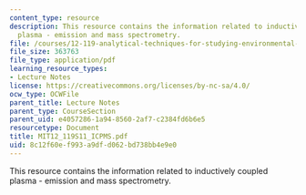 ```yaml
---
content_type: resource
description: This resource contains the information related to inductively coupled
  plasma - emission and mass spectrometry.
file: /courses/12-119-analytical-techniques-for-studying-environmental-and-geologic-samples-spring-2011/8c12f60ef993a9dfd062bd738bb4e9e0_MIT12_119S11_ICPMS.pdf
file_size: 363763
file_type: application/pdf
learning_resource_types:
- Lecture Notes
license: https://creativecommons.org/licenses/by-nc-sa/4.0/
ocw_type: OCWFile
parent_title: Lecture Notes
parent_type: CourseSection
parent_uid: e4057286-1a94-8560-2af7-c2384fd6b6e5
resourcetype: Document
title: MIT12_119S11_ICPMS.pdf
uid: 8c12f60e-f993-a9df-d062-bd738bb4e9e0
---
```

This resource contains the information related to inductively coupled plasma - emission and mass spectrometry.